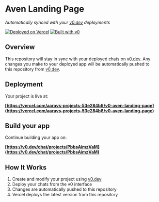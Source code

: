 # Aven Landing Page

*Automatically synced with your [v0.dev](https://v0.dev) deployments*

[![Deployed on Vercel](https://img.shields.io/badge/Deployed%20on-Vercel-black?style=for-the-badge&logo=vercel)](https://vercel.com/aaravs-projects-53e284b6/v0-aven-landing-page)
[![Built with v0](https://img.shields.io/badge/Built%20with-v0.dev-black?style=for-the-badge)](https://v0.dev/chat/projects/PbbsAimzVaM)

## Overview

This repository will stay in sync with your deployed chats on [v0.dev](https://v0.dev).
Any changes you make to your deployed app will be automatically pushed to this repository from [v0.dev](https://v0.dev).

## Deployment

Your project is live at:

**[https://vercel.com/aaravs-projects-53e284b6/v0-aven-landing-page](https://vercel.com/aaravs-projects-53e284b6/v0-aven-landing-page)**

## Build your app

Continue building your app on:

**[https://v0.dev/chat/projects/PbbsAimzVaM](https://v0.dev/chat/projects/PbbsAimzVaM)**

## How It Works

1. Create and modify your project using [v0.dev](https://v0.dev)
2. Deploy your chats from the v0 interface
3. Changes are automatically pushed to this repository
4. Vercel deploys the latest version from this repository
